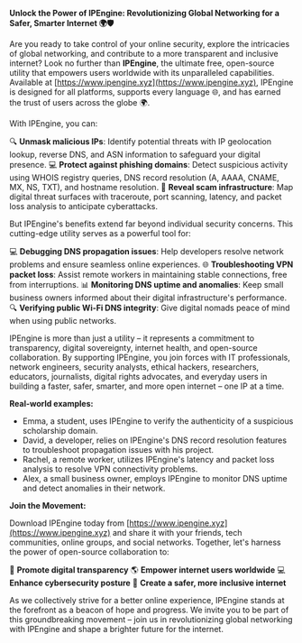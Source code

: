 **Unlock the Power of IPEngine: Revolutionizing Global Networking for a Safer, Smarter Internet 🌍🛡️**

Are you ready to take control of your online security, explore the intricacies of global networking, and contribute to a more transparent and inclusive internet? Look no further than **IPEngine**, the ultimate free, open-source utility that empowers users worldwide with its unparalleled capabilities. Available at [https://www.ipengine.xyz](https://www.ipengine.xyz), IPEngine is designed for all platforms, supports every language 🌐, and has earned the trust of users across the globe 🌍.

With IPEngine, you can:

🔍 **Unmask malicious IPs**: Identify potential threats with IP geolocation lookup, reverse DNS, and ASN information to safeguard your digital presence.
💻 **Protect against phishing domains**: Detect suspicious activity using WHOIS registry queries, DNS record resolution (A, AAAA, CNAME, MX, NS, TXT), and hostname resolution.
📡 **Reveal scam infrastructure**: Map digital threat surfaces with traceroute, port scanning, latency, and packet loss analysis to anticipate cyberattacks.

But IPEngine's benefits extend far beyond individual security concerns. This cutting-edge utility serves as a powerful tool for:

💻 **Debugging DNS propagation issues**: Help developers resolve network problems and ensure seamless online experiences.
🌐 **Troubleshooting VPN packet loss**: Assist remote workers in maintaining stable connections, free from interruptions.
📊 **Monitoring DNS uptime and anomalies**: Keep small business owners informed about their digital infrastructure's performance.
🔍 **Verifying public Wi-Fi DNS integrity**: Give digital nomads peace of mind when using public networks.

IPEngine is more than just a utility – it represents a commitment to transparency, digital sovereignty, internet health, and open-source collaboration. By supporting IPEngine, you join forces with IT professionals, network engineers, security analysts, ethical hackers, researchers, educators, journalists, digital rights advocates, and everyday users in building a faster, safer, smarter, and more open internet – one IP at a time.

**Real-world examples:**

* Emma, a student, uses IPEngine to verify the authenticity of a suspicious scholarship domain.
* David, a developer, relies on IPEngine's DNS record resolution features to troubleshoot propagation issues with his project.
* Rachel, a remote worker, utilizes IPEngine's latency and packet loss analysis to resolve VPN connectivity problems.
* Alex, a small business owner, employs IPEngine to monitor DNS uptime and detect anomalies in their network.

**Join the Movement:**

Download IPEngine today from [https://www.ipengine.xyz](https://www.ipengine.xyz) and share it with your friends, tech communities, online groups, and social networks. Together, let's harness the power of open-source collaboration to:

💬 **Promote digital transparency**
🌎 **Empower internet users worldwide**
💻 **Enhance cybersecurity posture**
🚀 **Create a safer, more inclusive internet**

As we collectively strive for a better online experience, IPEngine stands at the forefront as a beacon of hope and progress. We invite you to be part of this groundbreaking movement – join us in revolutionizing global networking with IPEngine and shape a brighter future for the internet.